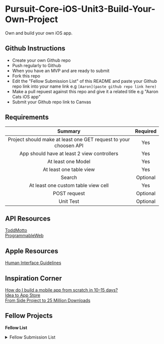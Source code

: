 # Pursuit-Core-iOS-Unit3-Build-Your-Own-Project
Own and build your own iOS app.

## Github Instructions 

- Create your own Github repo
- Push regularly to Github 
- When you have an MVP and are ready to submit
- Fork this repo
- Edit the "Fellow Submission List" of this README and paste your Github repo link
  into your name link e.g ```[Aaron](paste github repo link here)```   
- Make a pull repuest against this repo and give it a related title e.g "Aaron Cats iOS app"
- Submit your Github repo link to Canvas 

## Requirements 


| Summary | Required |
|:----:|:----:|
| Project should make at least one GET request to your choosen API | Yes |
| App should have at least 2 view controllers | Yes |
|  At least one Model | Yes |
| At least one table view | Yes | 
| Search | Optional |
| At least one custom table view cell | Yes | 
| POST request | Optional | 
| Unit Test | Optional | 


## API Resources 

[ToddMotto](https://github.com/toddmotto/public-apis)  
[ProgrammableWeb](https://www.programmableweb.com/apis)  

## Apple Resources 

[Human Interface Guidelines](https://developer.apple.com/design/human-interface-guidelines/ios/overview/themes/)  

## Inspiration Corner 

[How do I build a mobile app from scratch in 10–15 days?](https://www.quora.com/How-do-I-build-a-mobile-app-from-scratch-in-10%E2%80%9315-days-An-iOS-app-is-the-first-priority-followed-by-an-Android-platform-app)   
[Idea to App Store](https://uxdesign.cc/from-idea-to-app-store-building-my-first-ios-app-with-react-native-c64f1ed76fca)       
[From Side Project to 25 Million Downloads](https://medium.com/@codecademy/from-side-project-to-25-million-downloads-9e43c17cc245)     

## Fellow Projects 

**Fellow List**   
<details> 
  <summary>Fellow Submission List</summary> 
  
[Aaron](https://github.com/AaronCab/API-Project)  
[Alfredo]()  
[Alyson]()  
[Antonio]()  
[Ashli]()  
[Biron](https://github.com/BironSu/PokeDex)  
[Diego]()  
[Elizabeth]()  
[Genesis]()  
[Ian]()  
[Ibraheem]()  
[Jabeen]()  
[Jane]()  
[Jason]()  
[Jeffrey]()  
[Jevon]()  
[Jian]()  
[Jose]()  
[Joshua]()  
[Kathy](https://github.com/Marte14/YourEnviroment)  
[Kevin]()  
[Leandro](https://github.com/leandrowauters/UFC-Project)  
[Manolova]()  
[Matthew]()  
[Nathalie]()  
[Olimpia]()  
[Oniel]()  
[Pritesh]()  
[Ramu]()  
[Raymond]()  
[Stephanie]()  
[Tingxin]()  
[Yaz]()  
  
</details> 

